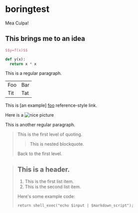 boringtest
==========

Mea Culpa!

This brings me to an idea
-------------------------

```latex
$$y=f(x)$$
```

```python
def y(x):
  return x * x
```

This is a regular paragraph.

<table>
    <tr>
        <td>Foo</td>
        <td>Bar</td>
    </tr>
    <tr>
        <td>Tit</td>
        <td>Tat</td>
    </tr>
</table>

This is [an example] [foo] reference-style link.

[foo]: http://example.com/  "Optional Title Here"
[1]: http://upload.wikimedia.org/wikipedia/commons/7/70/Osteospermum_Flower_Power_Spider_Purple_2134px.jpg
      "A huge but nice pic"
Here is a ![nice picture][1]


This is another regular paragraph.


> This is the first level of quoting.
>
> > This is nested blockquote.
>
> Back to the first level.


> ## This is a header.
> 
> 1.   This is the first list item.
> 2.   This is the second list item.
> 
> Here's some example code:
> 
>     return shell_exec("echo $input | $markdown_script");
